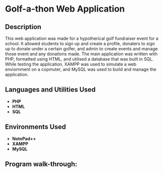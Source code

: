 <h1>Golf-a-thon Web Application</h1>

<h2>Description</h2>
This web application was made for a hypotherical golf fundraiser event for a school. It allowed students to sign up and create a profile, donaters to sign up to donate under a certain golfer, and admin to create events and manage those event and any donations made. The main application was written with PHP, formatted using HTML, and utilised a database that was built in SQL. While testing the application, XAMPP was used to simulate a web enviornment on a copmuter, and MySQL was used to build and manage the application. 

<h2>Languages and Utilities Used</h2>

- <b>PHP</b> 
- <b>HTML</b>
- <b>SQL</b>
<h2>Environments Used </h2>

- <b>NotePad++</b>
- <b>XAMPP</b>
- <b>MySQL</b>


<h2>Program walk-through:</h2>

<p align="center">

</p>

<!--
 ```diff
- text in red
+ text in green
! text in orange
# text in gray
@@ text in purple (and bold)@@
```
--!>
